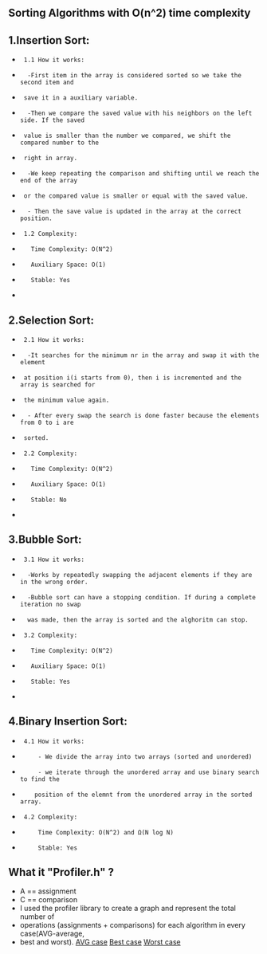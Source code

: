 ## Sorting Algorithms with O(n^2) time complexity
 ## 1.Insertion Sort:
 *      1.1 How it works:
 *       -First item in the array is considered sorted so we take the second item and
 *      save it in a auxiliary variable.
 *       -Then we compare the saved value with his neighbors on the left side. If the saved
 *      value is smaller than the number we compared, we shift the compared number to the
 *      right in array.
 *       -We keep repeating the comparison and shifting until we reach the end of the array
 *      or the compared value is smaller or equal with the saved value.
 *       - Then the save value is updated in the array at the correct position.
 *      1.2 Complexity:
 *        Time Complexity: O(N^2)
 *        Auxiliary Space: O(1)
 *        Stable: Yes
 * 
 ## 2.Selection Sort:
 *      2.1 How it works:
 *       -It searches for the minimum nr in the array and swap it with the element 
 *      at position i(i starts from 0), then i is incremented and the array is searched for
 *      the minimum value again.
 *       - After every swap the search is done faster because the elements from 0 to i are 
 *      sorted.
 *      2.2 Complexity:
 *        Time Complexity: O(N^2)
 *        Auxiliary Space: O(1)
 *        Stable: No
 * 
 ## 3.Bubble Sort:
 *      3.1 How it works:
 *       -Works by repeatedly swapping the adjacent elements if they are in the wrong order.
 *       -Bubble sort can have a stopping condition. If during a complete iteration no swap
 *       was made, then the array is sorted and the alghoritm can stop.
 *      3.2 Complexity:
 *        Time Complexity: O(N^2)
 *        Auxiliary Space: O(1)
 *        Stable: Yes
 * 
  ## 4.Binary Insertion Sort:
 *      4.1 How it works:
 *          - We divide the array into two arrays (sorted and unordered)
 *          - we iterate through the unordered array and use binary search to find the
 *         position of the elemnt from the unordered array in the sorted array.
 *      4.2 Complexity:
 *          Time Complexity: O(N^2) and Ω(N log N)
 *          Stable: Yes
 ## What it "Profiler.h" ?
 *  A == assignment
 *  C == comparison
 *  I used the profiler library to create a graph and represent the total number of 
 * operations (assignments + comparisons) for each algorithm in every case(AVG-average,
 * best and worst).
[AVG case](file:///C:/Users/abala/Desktop/CS/Year2/Sem1/OOP/Fundamental-Algorithms/Sorting%20Algorithms/report-AVG-20221016-193151.html)
[Best case](file:///C:/Users/abala/Desktop/CS/Year2/Sem1/OOP/Fundamental-Algorithms/Sorting%20Algorithms/report-Best-20221016-193204.html)
[Worst case](file:///C:/Users/abala/Desktop/CS/Year2/Sem1/OOP/Fundamental-Algorithms/Sorting%20Algorithms/report-Worst-20221016-193318.html)
 
